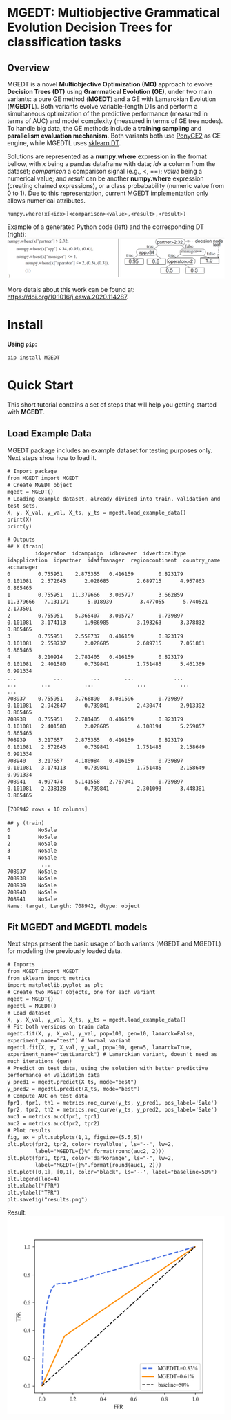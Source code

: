 # **MGEDT**: Multiobjective Grammatical Evolution Decision Trees for classification tasks

## Overview

MGEDT is a novel **Multiobjective Optimization (MO)** approach to evolve **Decision Trees (DT)** using **Grammatical Evolution (GE)**, under two main variants: a pure GE method (**MGEDT**) and a GE with Lamarckian Evolution (**MGEDTL**).
Both variants evolve variable-length DTs and perform a simultaneous optimization of the predictive performance (measured in terms of AUC) and model complexity (measured in terms of GE tree nodes). To handle big data, the GE methods include a **training sampling** and **parallelism evaluation mechanism**.
Both variants both use [PonyGE2](https://github.com/PonyGE/PonyGE2) as GE engine, while MGEDTL uses [sklearn DT](https://scikit-learn.org/stable/modules/generated/sklearn.tree.DecisionTreeClassifier.html).


Solutions are represented as a **numpy.where** expression in the fromat bellow, with *x* being a pandas dataframe with data; *idx* a column from the dataset; *comparison* a comparison signal (e.g., <, ==); *value* being a numerical value; and *result* can be another **numpy.where** expression (creating chained expressions), or a class probabability (numeric value from 0 to 1).
Due to this representation, current MGEDT implementation only allows numerical attributes.

```python3
numpy.where(x[<idx>]<comparison><value>,<result>,<result>) 
```
Example of a generated Python code (left) and the corresponding DT (right):
![Example of a generated Python code (left) and the corresponding DT (right).](https://github.com/p-pereira/MGEDT/blob/dev/imgs/dt_code.png)

More detais about this work can be found at: https://doi.org/10.1016/j.eswa.2020.114287.

# Install

**Using `pip`:**

```bash
pip install MGEDT
```

# Quick Start

This short tutorial contains a set of steps that will help you getting started with **MGEDT**.

## Load Example Data

MGEDT package includes an example dataset for testing purposes only. Next steps show how to load it.

```python3
# Import package
from MGEDT import MGEDT
# Create MGEDT object
mgedt = MGEDT()
# Loading example dataset, already divided into train, validation and test sets.
X, y, X_val, y_val, X_ts, y_ts = mgedt.load_example_data()
print(X)
print(y)
```

```
# Outputs
## X (train)
         idoperator  idcampaign  idbrowser  idverticaltype  idapplication  idpartner  idaffmanager  regioncontinent  country_name  accmanager
0         0.755951    2.875355   0.416159        0.823179       0.101081   2.572643      2.028685         2.689715      4.957863    0.865465
1         0.755951   11.379666   3.005727        3.662859      11.379666   7.131171      5.018939         3.477055      5.740521    2.173501
2         0.755951    5.365407   3.005727        0.739897       0.101081   3.174113      1.986985         3.193263      3.378832    0.865465
3         0.755951    2.558737   0.416159        0.823179       0.101081   2.558737      2.028685         2.689715      7.051861    0.865465
4         8.210914    2.781405   0.416159        0.823179       0.101081   2.401580      0.739841         1.751485      5.461369    0.991334
...            ...         ...        ...             ...            ...        ...           ...              ...           ...         ...
708937    0.755951    3.766890   3.081596        0.739897       0.101081   2.942647      0.739841         2.430474      2.913392    0.865465
708938    0.755951    2.781405   0.416159        0.823179       0.101081   2.401580      2.028685         4.108194      5.259857    0.865465
708939    3.217657    2.875355   0.416159        0.823179       0.101081   2.572643      0.739841         1.751485      2.158649    0.991334
708940    3.217657    4.180984   0.416159        0.739897       0.101081   3.174113      0.739841         1.751485      2.158649    0.991334
708941    4.997474    5.141558   2.767041        0.739897       0.101081   2.238128      0.739841         2.301093      3.448381    0.865465

[708942 rows x 10 columns]

## y (train)
0         NoSale
1         NoSale
2         NoSale
3         NoSale
4         NoSale
           ...
708937    NoSale
708938    NoSale
708939    NoSale
708940    NoSale
708941    NoSale
Name: target, Length: 708942, dtype: object
```

## Fit MGEDT and MGEDTL models

Next steps present the basic usage of both variants (MGEDT and MGEDTL) for modeling the previously loaded data.

```python3
# Imports
from MGEDT import MGEDT
from sklearn import metrics
import matplotlib.pyplot as plt
# Create two MGEDT objects, one for each variant
mgedt = MGEDT()
mgedtl = MGEDT()
# Load dataset
X, y, X_val, y_val, X_ts, y_ts = mgedt.load_example_data()
# Fit both versions on train data
mgedt.fit(X, y, X_val, y_val, pop=100, gen=10, lamarck=False, experiment_name="test") # Normal variant
mgedtl.fit(X, y, X_val, y_val, pop=100, gen=5, lamarck=True, experiment_name="testLamarck") # Lamarckian variant, doesn't need as much iterations (gen)
# Predict on test data, using the solution with better predictive performance on validation data
y_pred1 = mgedt.predict(X_ts, mode="best")
y_pred2 = mgedtl.predict(X_ts, mode="best")
# Compute AUC on test data
fpr1, tpr1, th1 = metrics.roc_curve(y_ts, y_pred1, pos_label='Sale')
fpr2, tpr2, th2 = metrics.roc_curve(y_ts, y_pred2, pos_label='Sale')
auc1 = metrics.auc(fpr1, tpr1)
auc2 = metrics.auc(fpr2, tpr2)
# Plot results
fig, ax = plt.subplots(1,1, figsize=(5.5,5))
plt.plot(fpr2, tpr2, color='royalblue', ls="--", lw=2,
         label="MGEDTL={}%".format(round(auc2, 2)))
plt.plot(fpr1, tpr1, color='darkorange', ls="-", lw=2,
         label="MGEDT={}%".format(round(auc1, 2)))
plt.plot([0,1], [0,1], color="black", ls='--', label="baseline=50%")
plt.legend(loc=4)
plt.xlabel("FPR")
plt.ylabel("TPR")
plt.savefig("results.png")

```
Result:
![Results.](https://github.com/p-pereira/MGEDT/blob/dev/imgs/results.png)



